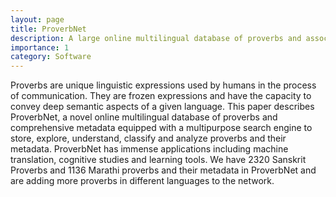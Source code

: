 ```yaml
---
layout: page
title: ProverbNet
description: A large online multilingual database of proverbs and associated metadata
importance: 1
category: Software
---
```


Proverbs are unique linguistic expressions used by humans in the process of communication. They are frozen expressions and have the capacity to convey deep semantic aspects of a given language. This paper describes ProverbNet, a novel online multilingual database of proverbs and comprehensive metadata equipped with a multipurpose search engine to store, explore, understand, classify and analyze proverbs and their metadata. ProverbNet has immense applications including machine translation, cognitive studies and learning tools. We have 2320 Sanskrit Proverbs and 1136 Marathi proverbs and their metadata in ProverbNet and are adding more proverbs in different languages to the network.

